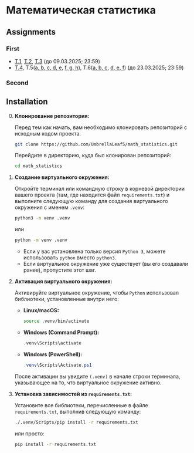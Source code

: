 # Математическая статистика

## Assignments

### First
* [T.1](./assignment_1/task_1.pdf), [T.2](./assignment_1/task_2.ipynb), [T.3](./assignment_1/task_3.pdf) (до 09.03.2025; 23:59)
* [T.4](./assignment_1/task_4.pdf), T.5([a, b, c, d, e](./assignment_1/task_5_a_b_c_d_e.pdf), [f, g, h](./assignment_1/task_5_f_g_h.ipynb)), T.6([a, b, c](./assignment_1/task_6_a_b_c.pdf), [d, e, f](./assignment_1/task_6_d_e_f.ipynb)) (до 23.03.2025; 23:59)

### Second

## Installation

0.  **Клонирование репозитория:**

    Перед тем как начать, вам необходимо клонировать репозиторий с исходным кодом проекта.
 
    ```bash
    git clone https://github.com/UmbrellaLeaf5/math_statistics.git
    ```

    Перейдите в директорию, куда был клонирован репозиторий:

    ```bash
    cd math_statistics
    ``` 


1.  **Создание виртуального окружения:**

    Откройте терминал или командную строку в корневой директории вашего проекта (там, где находится файл `requirements.txt`) и выполните следующую команду для создания виртуального окружения с именем `.venv`:

    ```bash
    python3 -m venv .venv
    ```

    или

    ```bash
    python -m venv .venv
    ```

    *   Если у вас установлена только версия `Python 3`, можете использовать `python` вместо `python3`.
    *   Если виртуальное окружение уже существует (вы его создавали ранее), пропустите этот шаг.


2.  **Активация виртуального окружения:**

    Активируйте виртуальное окружение, чтобы `Python` использовал библиотеки, установленные внутри него:

    *   **Linux/macOS:**

        ```bash
        source .venv/bin/activate
        ```

    *   **Windows (Command Prompt):**

        ```cmd
        .venv\Scripts\activate
        ```

    *   **Windows (PowerShell):**

        ```powershell
        .venv\Scripts\Activate.ps1
        ```

    После активации вы увидите `(.venv)` в начале строки терминала, указывающее на то, что виртуальное окружение активно.


3.  **Установка зависимостей из `requirements.txt`:**

    Установите все библиотеки, перечисленные в файле `requirements.txt`, выполнив следующую команду:

    ```bash
    ./.venv/Scripts/pip install -r requirements.txt
    ```

    или просто:

    ```bash
    pip install -r requirements.txt
    ```